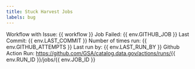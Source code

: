 ```yaml
---
title: Stuck Harvest Jobs
labels: bug
---
```


Workflow with Issue: {{ workflow }}
Job Failed: {{ env.GITHUB_JOB }}
Last Commit: {{ env.LAST_COMMIT }}
Number of times run: {{ env.GITHUB_ATTEMPTS }}
Last run by: {{ env.LAST_RUN_BY }}
Github Action Run: https://github.com/GSA/catalog.data.gov/actions/runs/{{ env.RUN_ID }}/jobs/{{ env.JOB_ID }}
